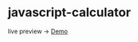 # javascript-calculator

live preview -> <a href="http://127.0.0.1:5500/index.html](https://4noyis.github.io/Javascript-calculator" target="_blank">Demo</a>

